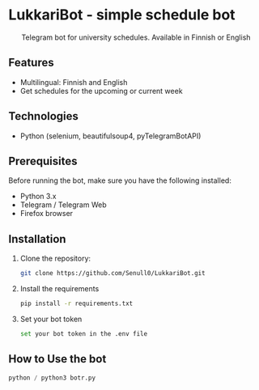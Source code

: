 # LukkariBot - simple schedule bot
<p align = "center"> Telegram bot for university schedules. Available in Finnish or English </p>

## Features
- Multilingual: Finnish and English
- Get schedules for the upcoming or current week

## Technologies
- Python (selenium, beautifulsoup4, pyTelegramBotAPI)


## Prerequisites
Before running the bot, make sure you have the following installed:

- Python 3.x
- Telegram / Telegram Web
- Firefox browser

## Installation
1. Clone the repository:
   ```bash
   git clone https://github.com/Senull0/LukkariBot.git
   ```

2. Install the requirements
   ```bash
   pip install -r requirements.txt
   ```

3. Set your bot token
   ```bash
   set your bot token in the .env file
   ```

## How to Use the bot
```python
python / python3 botr.py
```

